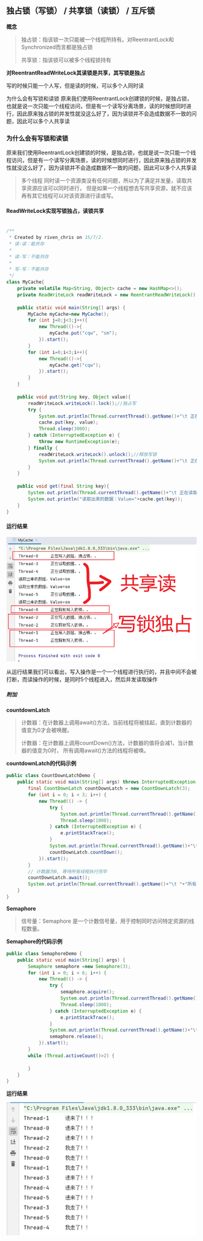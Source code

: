 ## 独占锁（写锁） / 共享锁（读锁） / 互斥锁

**概念**

> 独占锁：指该锁一次只能被一个线程所持有。对ReentrantLock和Synchronized而言都是独占锁
> 
> 共享锁：指该锁可以被多个线程锁持有

**对ReentrantReadWriteLock其读锁是共享，其写锁是独占**

写的时候只能一个人写，但是读的时候，可以多个人同时读

为什么会有写锁和读锁
原来我们使用ReentrantLock创建锁的时候，是独占锁，也就是说一次只能一个线程访问，但是有一个读写分离场景，读的时候想同时进行，因此原来独占锁的并发性就没这么好了，因为读锁并不会造成数据不一致的问题，因此可以多个人共享读

### 为什么会有写锁和读锁
原来我们使用ReentrantLock创建锁的时候，是独占锁，也就是说一次只能一个线程访问，但是有一个读写分离场景，读的时候想同时进行，因此原来独占锁的并发性就没这么好了，因为读锁并不会造成数据不一致的问题，因此可以多个人共享读

> 多个线程 同时读一个资源类没有任何问题，所以为了满足并发量，读取共享资源应该可以同时进行，
> 但是如果一个线程想去写共享资源，就不应该再有其它线程可以对该资源进行读或写。

#### ReadWriteLock实现写锁独占，读锁共享

```java

/**
 * Created by riven_chris on 15/7/2.
 * 读-读：能共存
 *
 * 读-写：不能共存
 *
 * 写-写：不能共存
 */
class MyCache{
    private volatile Map<String, Object> cache = new HashMap<>();
    private ReadWriteLock readWriteLock = new ReentrantReadWriteLock();//独占写，共享读

    public static void main(String[] args) {
        MyCache myCache=new MyCache();
        for (int j=0;j<3;j++){
            new Thread(()->{
                myCache.put("cqw", "sm");
            }).start();
        }
        for (int i=0;i<3;i++){
            new Thread(()->{
                myCache.get("cqw");
            }).start();
        }
    }

    public void put(String key, Object value){
        readWriteLock.writeLock().lock();//独占写
        try {
            System.out.println(Thread.currentThread().getName()+"\t 正在写入数据，独占锁。。");
            cache.put(key, value);
            Thread.sleep(3000);
        } catch (InterruptedException e) {
            throw new RuntimeException(e);
        } finally {
            readWriteLock.writeLock().unlock();//释放写锁
            System.out.println(Thread.currentThread().getName()+"\t 正在释放写入的锁。。");
        }
    }

    public void get(final String key){
        System.out.println(Thread.currentThread().getName()+"\t 正在读取数据。。");
        System.out.println("读取出来的数据：Value="+cache.get(key));
    }
}

```

#### 运行结果

![img_25.png](Image2%2Fimg_25.png)

从运行结果我们可以看出，写入操作是一个一个线程进行执行的，并且中间不会被打断，而读操作的时候，是同时5个线程进入，然后并发读取操作


##### 附加

**countdownLatch**

> 计数器：在计数器上调用await()方法，当前线程将被挂起，直到计数器的值变为0才会被唤醒。
> 
> 计数器：在计数器上调用countDown()方法，计数器的值将会减1，当计数器的值变为0时，
> 所有调用await()方法的线程将被唤。

**countdownLatch的代码示例**

```java
public class CountDownLatchDemo {
    public static void main(String[] args) throws InterruptedException {
        final CountDownLatch countDownLatch = new CountDownLatch(3);
        for (int i = 0; i < 3; i++) {
            new Thread(() -> {
                try {
                    System.out.println(Thread.currentThread().getName()+"\t 进来了！！！");
                    Thread.sleep(1000);
                } catch (InterruptedException e) {
                    e.printStackTrace();
                }
                System.out.println(Thread.currentThread().getName()+"\t 我走了！！");
                countDownLatch.countDown();
            }).start();
        }
        // 计数器为0, 等待所有线程执行完毕
        countDownLatch.await();
        System.out.println(Thread.currentThread().getName()+"\t "+"所有线程都执行完毕了！！");
    }
}
```

**Semaphore**

> 
> 信号量：Semaphore 是一个计数信号量，用于控制同时访问特定资源的线程数量。

**Semaphore的代码示例**

```java
public class SemaphoreDemo {
    public static void main(String[] args) {
        Semaphore semaphore =new Semaphore(3);
        for (int i = 0; i < 6; i++) {
            new Thread(() -> {
                try {
                    semaphore.acquire();
                    System.out.println(Thread.currentThread().getName()+"\t 进来了！！！");
                    Thread.sleep(1000);
                } catch (InterruptedException e) {
                    e.printStackTrace();
                }
                System.out.println(Thread.currentThread().getName()+"\t 我走了！！");
                semaphore.release();
            }).start();
        }
        while (Thread.activeCount()>2) {

        }
    }
}
```

**运行结果**

![img_26.png](Image2%2Fimg_26.png)
